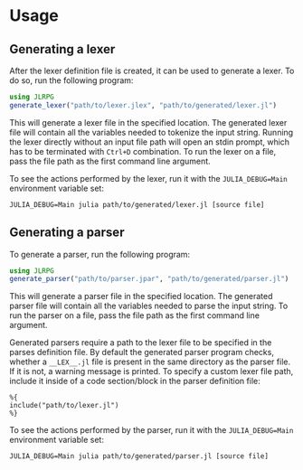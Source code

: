 # Usage

## Generating a lexer

After the lexer definition file is created, it can be used to generate a lexer. To do so, run the following program:

```julia
using JLRPG
generate_lexer("path/to/lexer.jlex", "path/to/generated/lexer.jl")
```

This will generate a lexer file in the specified location. The generated lexer file will contain all the variables needed to tokenize the input string. Running the lexer directly without an input file path will open an stdin prompt, which has to be terminated with `Ctrl+D` combination. To run the lexer on a file, pass the file path as the first command line argument.

To see the actions performed by the lexer, run it with the `JULIA_DEBUG=Main` environment variable set:

```
JULIA_DEBUG=Main julia path/to/generated/lexer.jl [source file]
```

## Generating a parser

To generate a parser, run the following program:

```julia
using JLRPG
generate_parser("path/to/parser.jpar", "path/to/generated/parser.jl")
```

This will generate a parser file in the specified location. The generated parser file will contain all the variables needed to parse the input string. To run the parser on a file, pass the file path as the first command line argument.

Generated parsers require a path to the lexer file to be specified in the parses definition file. By default the generated parser program checks, whether a `__LEX__.jl` file is present in the same directory as the parser file. If it is not, a warning message is printed. To specify a custom lexer file path, include it inside of a code section/block in the parser definition file:

```
%{
include("path/to/lexer.jl")
%}
```

To see the actions performed by the parser, run it with the `JULIA_DEBUG=Main` environment variable set:

```
JULIA_DEBUG=Main julia path/to/generated/parser.jl [source file]
```
